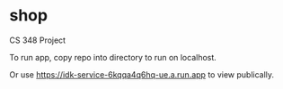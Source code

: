 # shop
CS 348 Project

To run app, copy repo into directory to run on localhost.

Or use https://idk-service-6kqqa4q6hq-ue.a.run.app to view publically.
